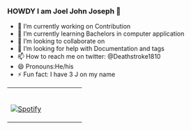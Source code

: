 ### HOWDY I am Joel John Joseph 👋
- 🔭 I’m currently working on Contribution
- 🌱 I’m currently learning Bachelors in computer application
- 👯 I’m looking to collaborate on 
- 🤔 I’m looking for help with Documentation and tags
- 📫 How to reach me on twitter: @Deathstroke1810
- 😄 Pronouns:He/his
- ⚡ Fun fact: I have 3 J on my name


<table width="100%"> 
  <tr>
  <td width="50%">
      
&nbsp; <br> [![Spotify](https://joel-jj-oseph.vercel.app/api/spotify)](https://open.spotify.com/user/omnitenebris)

  </td>
  <td width="50%">
